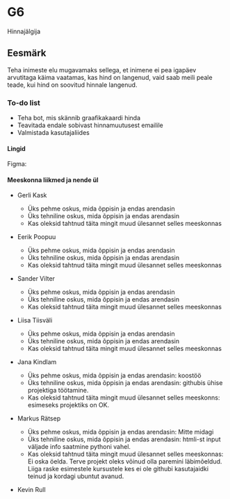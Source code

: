 # G6

Hinnajälgija

## Eesmärk

Teha inimeste elu mugavamaks sellega, et inimene ei pea igapäev arvutitaga käima vaatamas, kas hind on langenud,
vaid saab meili peale teade, kui hind on soovitud hinnale langenud.

### To-do list

- Teha bot, mis skännib graafikakaardi hinda
- Teavitada endale sobivast hinnamuutusest emailile
- Valmistada kasutajaliides

#### Lingid

Figma: 

#### Meeskonna liikmed ja nende ül


- Gerli Kask
     - Üks pehme oskus, mida õppisin ja endas arendasin
     - Üks tehniline oskus, mida õppisin ja endas arendasin
     - Kas oleksid tahtnud täita mingit muud ülesannet selles meeskonnas
      
- Eerik Poopuu
     - Üks pehme oskus, mida õppisin ja endas arendasin
     - Üks tehniline oskus, mida õppisin ja endas arendasin
     - Kas oleksid tahtnud täita mingit muud ülesannet selles meeskonnas
      
- Sander Vilter
     - Üks pehme oskus, mida õppisin ja endas arendasin
     - Üks tehniline oskus, mida õppisin ja endas arendasin
     - Kas oleksid tahtnud täita mingit muud ülesannet selles meeskonnas
      
- Liisa Tiisväli
     - Üks pehme oskus, mida õppisin ja endas arendasin
     - Üks tehniline oskus, mida õppisin ja endas arendasin
    -  Kas oleksid tahtnud täita mingit muud ülesannet selles meeskonnas
      
- Jana Kindlam
    -  Üks pehme oskus, mida õppisin ja endas arendasin: koostöö
    -  Üks tehniline oskus, mida õppisin ja endas arendasin: githubis ühise projektiga töötamine.
    -  Kas oleksid tahtnud täita mingit muud ülesannet selles meeskonns: esimeseks projektiks on OK.
      
- Markus Rätsep
    -  Üks pehme oskus, mida õppisin ja endas arendasin: Mitte midagi
    -  Üks tehniline oskus, mida õppisin ja endas arendasin: htmli-st input väljade info saatmine pythoni vahel.
    -  Kas oleksid tahtnud täita mingit muud ülesannet selles meeskonnas: Ei oska öelda. Terve projekt oleks võinud olla paremini läbimõeldud. Liiga raske esimestele kursustele kes ei ole githubi kasutajaidki teinud ja kordagi ubuntut avanud.
      
- Kevin Rull




